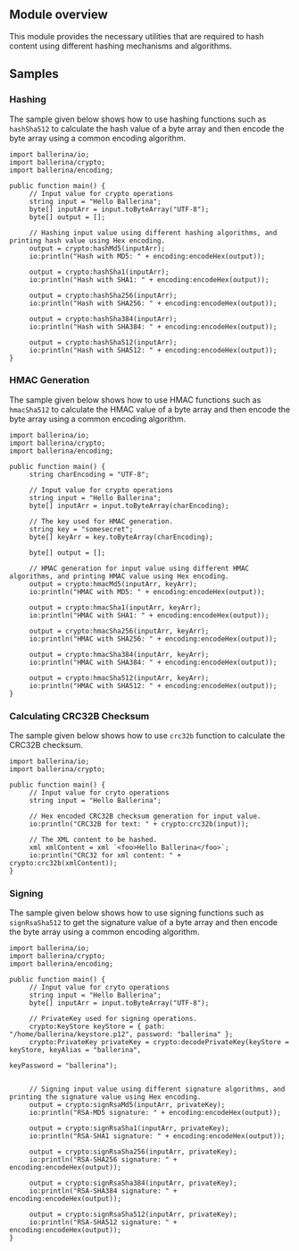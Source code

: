 ## Module overview

This module provides the necessary utilities that are required to hash content using different hashing mechanisms and algorithms. 

## Samples

### Hashing

The sample given below shows how to use hashing functions such as `hashSha512` to calculate the hash value of a byte array and then encode the byte array using a common encoding algorithm.

```ballerina
import ballerina/io;
import ballerina/crypto;
import ballerina/encoding;

public function main() {
     // Input value for crypto operations
     string input = "Hello Ballerina";
     byte[] inputArr = input.toByteArray("UTF-8");
     byte[] output = [];

     // Hashing input value using different hashing algorithms, and printing hash value using Hex encoding.
     output = crypto:hashMd5(inputArr);
     io:println("Hash with MD5: " + encoding:encodeHex(output));

     output = crypto:hashSha1(inputArr);
     io:println("Hash with SHA1: " + encoding:encodeHex(output));

     output = crypto:hashSha256(inputArr);
     io:println("Hash with SHA256: " + encoding:encodeHex(output));

     output = crypto:hashSha384(inputArr);
     io:println("Hash with SHA384: " + encoding:encodeHex(output));

     output = crypto:hashSha512(inputArr);
     io:println("Hash with SHA512: " + encoding:encodeHex(output));
}
```

### HMAC Generation

The sample given below shows how to use HMAC functions such as `hmacSha512` to calculate the HMAC value of a byte array and then encode the byte array using a common encoding algorithm.


```ballerina
import ballerina/io;
import ballerina/crypto;
import ballerina/encoding;

public function main() {
     string charEncoding = "UTF-8";

     // Input value for crypto operations
     string input = "Hello Ballerina";
     byte[] inputArr = input.toByteArray(charEncoding);

     // The key used for HMAC generation.
     string key = "somesecret";
     byte[] keyArr = key.toByteArray(charEncoding);

     byte[] output = [];

     // HMAC generation for input value using different HMAC algorithms, and printing HMAC value using Hex encoding.
     output = crypto:hmacMd5(inputArr, keyArr);
     io:println("HMAC with MD5: " + encoding:encodeHex(output));

     output = crypto:hmacSha1(inputArr, keyArr);
     io:println("HMAC with SHA1: " + encoding:encodeHex(output));

     output = crypto:hmacSha256(inputArr, keyArr);
     io:println("HMAC with SHA256: " + encoding:encodeHex(output));

     output = crypto:hmacSha384(inputArr, keyArr);
     io:println("HMAC with SHA384: " + encoding:encodeHex(output));

     output = crypto:hmacSha512(inputArr, keyArr);
     io:println("HMAC with SHA512: " + encoding:encodeHex(output));
}
```

### Calculating CRC32B Checksum

The sample given below shows how to use `crc32b` function to calculate the CRC32B checksum.


```ballerina
import ballerina/io;
import ballerina/crypto;

public function main() {
     // Input value for cryto operations
     string input = "Hello Ballerina";

     // Hex encoded CRC32B checksum generation for input value.
     io:println("CRC32B for text: " + crypto:crc32b(input));

     // The XML content to be hashed.
     xml xmlContent = xml `<foo>Hello Ballerina</foo>`;
     io:println("CRC32 for xml content: " + crypto:crc32b(xmlContent));
}
```

### Signing

The sample given below shows how to use signing functions such as `signRsaSha512` to get the signature value of a byte array and then encode the byte array using a common encoding algorithm.


```ballerina
import ballerina/io;
import ballerina/crypto;
import ballerina/encoding;

public function main() {
     // Input value for cryto operations
     string input = "Hello Ballerina";
     byte[] inputArr = input.toByteArray("UTF-8");

     // PrivateKey used for signing operations.
     crypto:KeyStore keyStore = { path: "/home/ballerina/keystore.p12", password: "ballerina" };
     crypto:PrivateKey privateKey = crypto:decodePrivateKey(keyStore = keyStore, keyAlias = "ballerina",
                                                            keyPassword = "ballerina");


     // Signing input value using different signature algorithms, and printing the signature value using Hex encoding.
     output = crypto:signRsaMd5(inputArr, privateKey);
     io:println("RSA-MD5 signature: " + encoding:encodeHex(output));

     output = crypto:signRsaSha1(inputArr, privateKey);
     io:println("RSA-SHA1 signature: " + encoding:encodeHex(output));

     output = crypto:signRsaSha256(inputArr, privateKey);
     io:println("RSA-SHA256 signature: " + encoding:encodeHex(output));

     output = crypto:signRsaSha384(inputArr, privateKey);
     io:println("RSA-SHA384 signature: " + encoding:encodeHex(output));

     output = crypto:signRsaSha512(inputArr, privateKey);
     io:println("RSA-SHA512 signature: " + encoding:encodeHex(output));
}
```